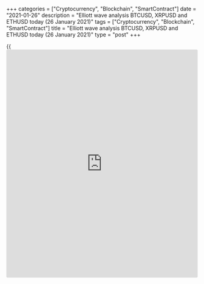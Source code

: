 +++
categories = ["Cryptocurrency", "Blockchain", "SmartContract"]
date = "2021-01-26"
description = "Elliott wave analysis BTCUSD, XRPUSD and ETHUSD today (26 January 2021)"
tags = ["Cryptocurrency", "Blockchain", "SmartContract"]
title = "Elliott wave analysis BTCUSD, XRPUSD and ETHUSD today (26 January 2021)"
type = "post"
+++

{{<iframe id="large-banner" src="https://www.bounty.group/#slide=11.0" width="100%" height="600" scrolling="no" style="border: 0px solid rgb(216, 221, 230); border-radius: 3px;">}}

2021-01-26

2021-01-26

Short-term forecast for BTCUSD, XRPUSD and ETHUSD 26.01.2021Roman Onegin

I welcome my readers!

I have prepared a short-term cryptocurrency forecast based on Elliott
wave analysis of Bitcoin, Ripple, and Ethereum. I offer entry signals to
trade each cryptocurrency.

Cryptocurrency pairs correlated with each other. All three
cryptocurrency pairs covered in the article are forming the third sub-
waves in the bullish impulses.

The article covers the following subjects:

## Elliott wave Bitcoin analysis

The BTC market has completed the corrective wave 4 as a double zigzag
[W]-[X]-[Y]. Next, the Bitcoin price has turned up and started rising.
There is forming the initial element of the bullish impulse. The sub-
waves [1] and [2] must have completed, so the market should be running
up in the impulse wave [3] and exceed the previous high made by wave
(1). Therefore, one could consider purchases with a target at 34865.00

### Trading plan for [BTCUSD][1] today:

Buy 31946.00 TP 34865.00

* * *

## Elliott wave Ripple analysis

The Ripple market is forming the final leg of the bullish impulse
1-2-3-4-5. There is developing wave 5, namely its final sub-wave. The
down impulse [1] has completed. And the corrective wave [2] must have
completed as a double zigzag (w)-(x)-(y). Therefore, the Ripple price
should be growing to a level of 0.330, which is the high made by the
linking wave [X]. One could enter buy trades under the current
conditions.

### Trading plan for **[XRPUSD][2]** today:

Buy 0.266, TP 0.330

* * *

## Elliott wave Ethereum analysis

As it is clear from the most recent chart section, the ETHUSD market has
finished the corrective wave 4 as a double zigzag [w]-[x]-[y]. Next, the
price has started rising. There should be developing the initial element
of the impulse wave 5. There have completed the sub-waves [1] and [2],
and there is now forming impulse [3]. The market should be running up in
wave (5) to a level above the previous high made by wave (3), that is,
above 1470.00.

### Trading plan for  **[ETHUSD][3] **today:

Buy 1327.07, TP 1470.00

* * *

P.S. Did you like my article? Share it in social networks: it will be
the best “thank you" :)

Ask me questions and comment below. I’ll be glad to answer your
questions and give necessary explanations.

 **Useful links:**

  * I recommend trying to trade with a reliable broker [here][4]. The system allows you to trade by yourself or copy successful traders from all across the globe.
  * Use my promo-code BLOG for getting deposit bonus 50% on LiteForex platform. Just enter this code in the appropriate field while [depositing][5] your trading account.
  * Telegram chat for traders: <t.me/liteforexengchat>. We are sharing the signals and trading experience
  * Telegram channel with high-quality analytics, Forex reviews, training articles, and other useful things for traders <t.me/liteforex>



The content of this article reflects the author’s opinion and does not
necessarily reflect the official position of LiteForex. The material
published on this page is provided for informational purposes only and
should not be considered as the provision of investment advice for the
purposes of Directive 2004/39/EC.

Rate this article:

{{value}}

( {{count}} {{title}} )

   1. my.liteforex.com/trading/chart?symbol=BTCUSD
   2. my.liteforex.com/trading/chart?symbol=XRPUSD
   3. my.liteforex.com/trading/chart?symbol=ETHUSD
   4. my.liteforex.com/?category=analysts-opinions&slug=short-term-forecast-for-[BTC](https://www.playgroundfx.com/blog/who-is-the-creator-of-bitcoin/)usd-xrpusd-and-ethusd-26012021&openPopup=%2Fregistration%2Fpopup&utm_source=blog&utm_medium=article&utm_campaign=bonus
   5. my.liteforex.com/deposit/?category=analysts-opinions&slug=short-term-forecast-for-[BTC](https://www.playgroundfx.com/blog/who-is-the-creator-of-bitcoin/)usd-xrpusd-and-ethusd-26012021&promo_code=BLOG&utm_source=blog&utm_medium=article&utm_campaign=bonus